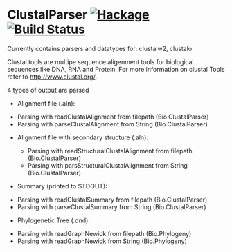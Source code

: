 ClustalParser [![Hackage](https://img.shields.io/hackage/v/ClustalParser.svg)](https://hackage.haskell.org/package/ClustalParser) [![Build Status](https://travis-ci.org/eggzilla/ClustalParser.svg)](https://travis-ci.org/eggzilla/ClustalParser)
=============

Currently contains parsers and datatypes for: clustalw2, clustalo

Clustal tools are multipe sequence aligenment tools for biological sequences 
like DNA, RNA and Protein.
For more information on clustal Tools refer to <http://www.clustal.org/>.


4 types of output are parsed

 - Alignment file (.aln): 
  * Parsing with readClustalAlignment from filepath (Bio.ClustalParser)
  * Parsing with parseClustalAlignment from String (Bio.ClustalParser)
  
- Alignment file with secondary structure (.aln): 
  * Parsing with readStructuralClustalAlignment from filepath (Bio.ClustalParser)
  * Parsing with parsStructuralClustalAlignment from String (Bio.ClustalParser)

 - Summary (printed to STDOUT):
  * Parsing with readClustalSummary from filepath (Bio.ClustalParser)
  * Parsing with parseClustalSummary from String (Bio.ClustalParser)

 - Phylogenetic Tree (.dnd):
  * Parsing with readGraphNewick from filepath (Bio.Phylogeny)
  * Parsing with readGraphNewick from String (Bio.Phylogeny)
